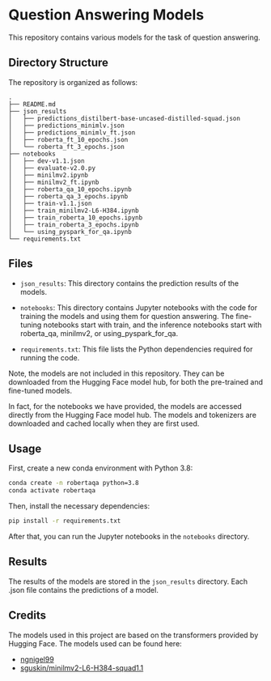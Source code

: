 # Question Answering Models

This repository contains various models for the task of question answering.

## Directory Structure

The repository is organized as follows:
```
.
├── README.md
├── json_results
│   ├── predictions_distilbert-base-uncased-distilled-squad.json
│   ├── predictions_minimlv.json
│   ├── predictions_minimlv_ft.json
│   ├── roberta_ft_10_epochs.json
│   └── roberta_ft_3_epochs.json
├── notebooks
│   ├── dev-v1.1.json
│   ├── evaluate-v2.0.py
│   ├── minilmv2.ipynb
│   ├── minilmv2_ft.ipynb
│   ├── roberta_qa_10_epochs.ipynb
│   ├── roberta_qa_3_epochs.ipynb
│   ├── train-v1.1.json
│   ├── train_minilmv2-L6-H384.ipynb
│   ├── train_roberta_10_epochs.ipynb
│   ├── train_roberta_3_epochs.ipynb
│   └── using_pyspark_for_qa.ipynb
└── requirements.txt
```
## Files

- `json_results`: This directory contains the prediction results of the models.
- `notebooks`: This directory contains Jupyter notebooks with the code for training the models and using them for question answering. The fine-tuning notebooks start with train, and the inference notebooks start with roberta_qa, minilmv2, or using_pyspark_for_qa.

- `requirements.txt`: This file lists the Python dependencies required for running the code.

Note, the models are not included in this repository. They can be downloaded from the Hugging Face model hub, for both the pre-trained and fine-tuned models.

In fact, for the notebooks we have provided, the models are accessed directly from the Hugging Face model hub. The models and tokenizers are downloaded and cached locally when they are first used.

## Usage

First, create a new conda environment with Python 3.8:

```bash
conda create -n robertaqa python=3.8
conda activate robertaqa
```

Then, install the necessary dependencies:

```bash
pip install -r requirements.txt
```

After that, you can run the Jupyter notebooks in the `notebooks` directory.

## Results

The results of the models are stored in the `json_results` directory. Each .json file contains the predictions of a model.

## Credits

The models used in this project are based on the transformers provided by Hugging Face. The models used can be found here:

- [ngnigel99](https://huggingface.co/ngnigel99)
- [sguskin/minilmv2-L6-H384-squad1.1](https://huggingface.co/sguskin/minilmv2-L6-H384-squad1.1)

